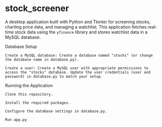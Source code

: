 # stock_screener
A desktop application built with Python and Tkinter for screening stocks, charting price data, and managing a watchlist.  This application fetches real-time stock data using the `yfinance` library and stores watchlist data in a MySQL database.

Database Setup

    Create a MySQL database: Create a database named "stocks" (or change the database name in database.py).

    Create a user: Create a MySQL user with appropriate permissions to access the "stocks" database. Update the user credentials (user and password) in database.py to match your setup.

Running the Application

    Clone this repository.

    Install the required packages.

    Configure the database settings in database.py.

    Run app.py
